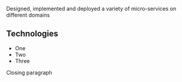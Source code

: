 Designed, implemented and deployed a variety of micro-services on different domains

## Technologies

* One
* Two
* Three
 
Closing paragraph